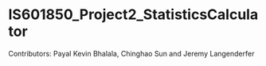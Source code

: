 # IS601850_Project2_StatisticsCalculator

Contributors: Payal Kevin Bhalala, Chinghao Sun and Jeremy Langenderfer
